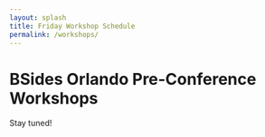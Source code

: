 ```yaml
---
layout: splash
title: Friday Workshop Schedule
permalink: /workshops/
---
```


# BSides Orlando Pre-Conference Workshops

Stay tuned!
